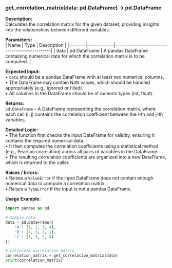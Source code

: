 ### get_correlation_matrix(data: pd.DataFrame) -> pd.DataFrame

**Description:**  
Calculates the correlation matrix for the given dataset, providing insights into the relationships between different variables.

**Parameters:**  
| Name   | Type        | Description                                   |
|--------|-------------|-----------------------------------------------|
| data   | pd.DataFrame | A pandas DataFrame containing numerical data for which the correlation matrix is to be computed. |

**Expected Input:**  
• `data` should be a pandas DataFrame with at least two numerical columns.  
• The DataFrame may contain NaN values, which should be handled appropriately (e.g., ignored or filled).  
• All columns in the DataFrame should be of numeric types (int, float).

**Returns:**  
`pd.DataFrame` – A DataFrame representing the correlation matrix, where each cell (i, j) contains the correlation coefficient between the i-th and j-th variables.

**Detailed Logic:**  
• The function first checks the input DataFrame for validity, ensuring it contains the required numerical data.  
• It then computes the correlation coefficients using a statistical method (e.g., Pearson correlation) across all pairs of variables in the DataFrame.  
• The resulting correlation coefficients are organized into a new DataFrame, which is returned to the caller.

**Raises / Errors:**  
• Raises a `ValueError` if the input DataFrame does not contain enough numerical data to compute a correlation matrix.  
• Raises a `TypeError` if the input is not a pandas DataFrame.

**Usage Example:**  
```python
import pandas as pd

# Sample data
data = pd.DataFrame({
    'A': [1, 2, 3, 4],
    'B': [4, 3, 2, 1],
    'C': [1, 3, 2, 4]
})

# Calculate correlation matrix
correlation_matrix = get_correlation_matrix(data)
print(correlation_matrix)
```
